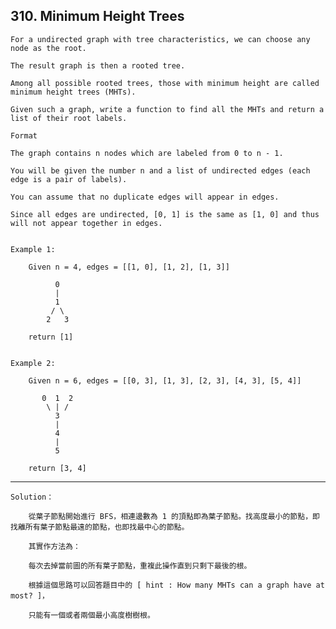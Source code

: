 ## 310\. Minimum Height Trees

    For a undirected graph with tree characteristics, we can choose any node as the root. 
    
    The result graph is then a rooted tree. 
    
    Among all possible rooted trees, those with minimum height are called minimum height trees (MHTs). 
    
    Given such a graph, write a function to find all the MHTs and return a list of their root labels.
    
    Format
    
    The graph contains n nodes which are labeled from 0 to n - 1. 
    
    You will be given the number n and a list of undirected edges (each edge is a pair of labels).
    
    You can assume that no duplicate edges will appear in edges. 
    
    Since all edges are undirected, [0, 1] is the same as [1, 0] and thus will not appear together in edges.
    

    Example 1:

        Given n = 4, edges = [[1, 0], [1, 2], [1, 3]]
        
              0
              |
              1
             / \
            2   3
          
        return [1]
      
      
    Example 2:

        Given n = 6, edges = [[0, 3], [1, 3], [2, 3], [4, 3], [5, 4]]
        
           0  1  2
            \ | /
              3
              |
              4
              |
              5
            
        return [3, 4] 

--------------------------------------------------------------------------------        
        
    Solution：
    
        從葉子節點開始進行 BFS，相連邊數為 1 的頂點即為葉子節點。找高度最小的節點，即找離所有葉子節點最遠的節點，也即找最中心的節點。
        
        其實作方法為：
        
        每次去掉當前圖的所有葉子節點，重複此操作直到只剩下最後的根。
        
        根據這個思路可以回答題目中的 [ hint : How many MHTs can a graph have at most? ]，
        
        只能有一個或者兩個最小高度樹樹根。
        
  
  